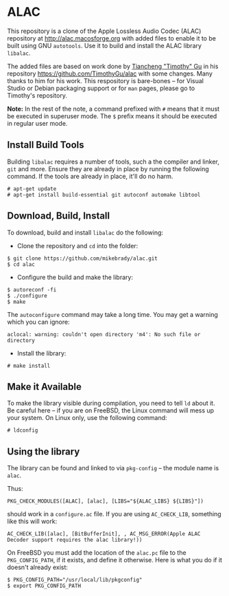 ALAC
====

This repository is a clone of the Apple Lossless Audio Codec (ALAC) repository at http://alac.macosforge.org with added files to enable it to be built using GNU `autotools`. Use it to build and install the ALAC library `libalac`.

The added files are based on work done by [Tiancheng "Timothy" Gu](https://github.com/TimothyGu)  in his repository https://github.com/TimothyGu/alac with some changes. Many thanks to him for his work. This respository is bare-bones – for Visual Studio or Debian packaging support or for `man` pages, please go to Timothy's repository.

**Note:** In the rest of the note, a command prefixed with `#` means that it must be executed in superuser mode. The `$` prefix means it should be executed in regular user mode.

Install Build Tools
---
Building `libalac` requires a number of tools, such a the compiler and linker, `git` and more. Ensure they are already in place by running the following command. If the tools are already in place, it'll do no harm. 
```
# apt-get update
# apt-get install build-essential git autoconf automake libtool
```
Download, Build, Install
---

To download, build and install `libalac` do the following:

* Clone the repository and `cd` into the folder:
```
$ git clone https://github.com/mikebrady/alac.git
$ cd alac
```
* Configure the build and make the library:
```
$ autoreconf -fi
$ ./configure
$ make
```
The `autoconfigure` command may take a long time. You may get a warning which you can ignore:
```
aclocal: warning: couldn't open directory 'm4': No such file or directory
```

* Install the library:
```
# make install
```
Make it Available
---
To make the library visible during compilation, you need to tell `ld` about it. Be careful here – if you are on FreeBSD, the Linux command will mess up your system. On Linux only, use the following command:
```
# ldconfig
```

Using the library
---

The library can be found and linked to via `pkg-config` – the module name is `alac`.

Thus:
```
PKG_CHECK_MODULES([ALAC], [alac], [LIBS="${ALAC_LIBS} ${LIBS}"])
```
should work in a `configure.ac` file. If you are using `AC_CHECK_LIB`, something like this will work:
```
AC_CHECK_LIB([alac], [BitBufferInit], , AC_MSG_ERROR(Apple ALAC Decoder support requires the alac library!))
```

On FreeBSD you must add the location of the `alac.pc` file to the `PKG_CONFIG_PATH`, if it exists, and define it otherwise. Here is what you do if it doesn't already exist:
```
$ PKG_CONFIG_PATH="/usr/local/lib/pkgconfig"
$ export PKG_CONFIG_PATH
```
